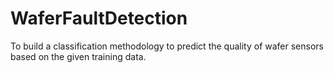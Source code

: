 # WaferFaultDetection
To build a classification methodology to predict the quality of wafer sensors based on the given training data.
